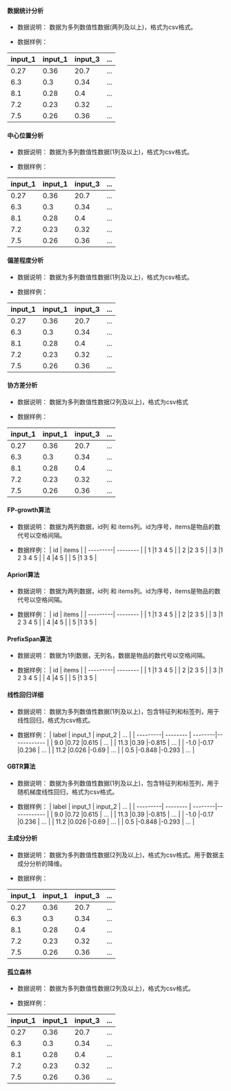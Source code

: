 #### 数据统计分析
- 数据说明：
数据为多列数值性数据(两列及以上)，格式为csv格式。


- 数据样例：

| input_1  | input_1	| input_3 | ...         |
| ---------| --------   | --------|------------ |
| 0.27	   |0.36        |20.7     |  ...        |
| 6.3	   |0.3	        |0.34     |  ...        |
| 8.1	   |0.28	    |0.4	  |  ...        |
| 7.2	   |0.23	    |0.32     |  ...        |
| 7.5      |0.26	    |0.36     |  ...        |



#### 中心位置分析
- 数据说明：
数据为多列数值性数据(1列及以上)，格式为csv格式。


- 数据样例：

| input_1  | input_1	| input_3 | ...         |
| ---------| --------   | --------|------------ |
| 0.27	   |0.36        |20.7     |  ...        |
| 6.3	   |0.3	        |0.34     |  ...        |
| 8.1	   |0.28	    |0.4	  |  ...        |
| 7.2	   |0.23	    |0.32     |  ...        |
| 7.5      |0.26	    |0.36     |  ...        |



#### 偏差程度分析
- 数据说明：
数据为多列数值性数据(1列及以上)，格式为csv格式。


- 数据样例：

| input_1  | input_1	| input_3 | ...         |
| ---------| --------   | --------|------------ |
| 0.27	   |0.36        |20.7     |  ...        |
| 6.3	   |0.3	        |0.34     |  ...        |
| 8.1	   |0.28	    |0.4	  |  ...        |
| 7.2	   |0.23	    |0.32     |  ...        |
| 7.5      |0.26	    |0.36     |  ...        |



#### 协方差分析
- 数据说明：
数据为多列数值性数据(2列及以上)，格式为csv格式


- 数据样例：

| input_1  | input_1	| input_3 | ...         |
| ---------| --------   | --------|------------ |
| 0.27	   |0.36        |20.7     |  ...        |
| 6.3	   |0.3	        |0.34     |  ...        |
| 8.1	   |0.28	    |0.4	  |  ...        |
| 7.2	   |0.23	    |0.32     |  ...        |
| 7.5      |0.26	    |0.36     |  ...        |


#### FP-growth算法

- 数据说明：
数据为两列数据，id列 和 items列。id为序号，items是物品的数代号以空格间隔。

- 数据样例：
| id	   | items      |
| ---------| --------   | 
| 1	       |1 3 4 5     |
| 2	       |2 3 5       |
| 3	       |1 2 3 4 5	|
| 4	       |4 5 	    |
| 5        |1 3 5	    |


#### Apriori算法

- 数据说明：
数据为两列数据，id列 和 items列。id为序号，items是物品的数代号以空格间隔。

- 数据样例：
| id	   | items      |
| ---------| --------   | 
| 1	       |1 3 4 5     |
| 2	       |2 3 5       |
| 3	       |1 2 3 4 5	|
| 4	       |4 5 	    |
| 5        |1 3 5	    |


#### PrefixSpan算法

- 数据说明：
数据为1列数据，无列名，数据是物品的数代号以空格间隔。

- 数据样例：
| id	   | items      |
| ---------| --------   | 
| 1	       |1 3 4 5     |
| 2	       |2 3 5       |
| 3	       |1 2 3 4 5	|
| 4	       |4 5 	    |
| 5        |1 3 5	    |



#### 线性回归详细

- 数据说明：
数据为多列数值性数据(1列及以上)，包含特征列和标签列，用于线性回归，格式为csv格式。

- 数据样例：
| label    | input_1	| input_2 | ...         |
| ---------| --------   | --------|------------ |
| 9.0	   |0.72        |0.615    |  ...        |
| 11.3	   |0.39	    |-0.815   |  ...        |
| -1.0	   |-0.17	    |0.236	  |  ...        |
| 11.2	   |0.026	    |-0.69    |  ...        |
| 0.5      |-0.848	    |-0.293   |  ...        |



#### GBTR算法

- 数据说明：
数据为多列数值性数据(1列及以上)，包含特征列和标签列，用于随机梯度线性回归，格式为csv格式。

- 数据样例：
| label    | input_1	| input_2 | ...         |
| ---------| --------   | --------|------------ |
| 9.0	   |0.72        |0.615    |  ...        |
| 11.3	   |0.39	    |-0.815   |  ...        |
| -1.0	   |-0.17	    |0.236	  |  ...        |
| 11.2	   |0.026	    |-0.69    |  ...        |
| 0.5      |-0.848	    |-0.293   |  ...        |


#### 主成分分析

- 数据说明：
数据为多列数值性数据(2列及以上)，格式为csv格式。用于数据主成分分析的降维。


- 数据样例：


| input_1  | input_1	| input_3 | ...         |
| ---------| --------   | --------|------------ |
| 0.27	   |0.36        |20.7     |  ...        |
| 6.3	   |0.3	        |0.34     |  ...        |
| 8.1	   |0.28	    |0.4	  |  ...        |
| 7.2	   |0.23	    |0.32     |  ...        |
| 7.5      |0.26	    |0.36     |  ...        |


#### 孤立森林

- 数据说明：
数据为多列数值性数据(2列及以上)，格式为csv格式。

- 数据样例：

| input_1  | input_1	| input_3 | ...         |
| ---------| --------   | --------|------------ |
| 0.27	   |0.36        |20.7     |  ...        |
| 6.3	   |0.3	        |0.34     |  ...        |
| 8.1	   |0.28	    |0.4	  |  ...        |
| 7.2	   |0.23	    |0.32     |  ...        |
| 7.5      |0.26	    |0.36     |  ...        |

